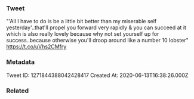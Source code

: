 ### Tweet
"'All I have to do is be a little bit better than my miserable self yesterday'..that'll propel you forward very rapidly &amp; you can succeed at it which is also really lovely because why not set yourself up for success..because otherwise you'll droop around like a number 10 lobster" https://t.co/uVhs2CMfry

### Metadata
Tweet ID: 1271844388042428417
Created At: 2020-06-13T16:38:26.000Z

### Related

